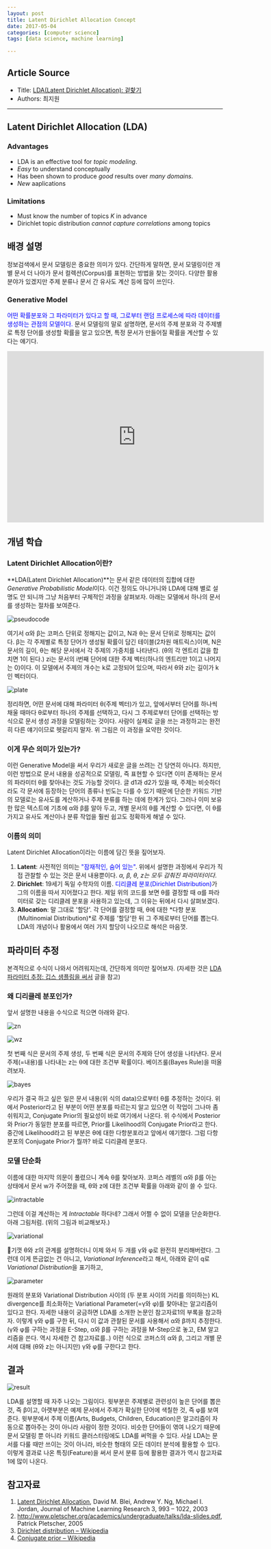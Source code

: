 ```yaml
---
layout: post
title: Latent Dirichlet Allocation Concept
date: 2017-05-04
categories: [computer science]
tags: [data science, machine learning]

---
```


## Article Source
* Title: [LDA(Latent Dirichlet Allocation): 겉핥기](http://www.4four.us/article/2010/11/latent-dirichlet-allocation-simply)
* Authors: 최지원

---

## Latent Dirichlet Allocation (LDA)

### Advantages

* LDA is an effective tool for *topic modeling*.
* *Easy* to understand conceptually
* Has been shown to produce *good* results over *many domains*.
* *New* aaplications


### Limitations

* Must know the number of topics *K* in advance
* Dirichlet topic distribution *cannot capture correlations* among topics


## 배경 설명

정보검색에서 문서 모델링은 중요한 의미가 있다. 간단하게 말하면, 문서 모델링이란 개별 문서 더 나아가 문서 컬렉션(Corpus)를 표현하는 방법을
찾는 것이다. 다양한 활용분야가 있겠지만 주제 분류나 문서 간 유사도 계산 등에 많이 쓰인다.

### Generative Model

<font color="blue">어떤 확률분포와 그 파라미터가 있다고 할 때, 그로부터 랜덤 프로세스에 따라 데이터를 생성하는 관점의 모델이다.</font>
문서 모델링의 말로 설명하면, 문서의 주제 분포와 각 주제별로 특정 단어를 생성할 확률을 알고 있으면, 특정 문서가 만들어질 확률을 계산할 수 있다는 얘기다.

<iframe width="600" height="400" src="https://www.youtube.com/embed/3mHy4OSyRf0" frameborder="0" allowfullscreen></iframe>

## 개념 학습

### Latent Dirichlet Allocation이란?

**LDA(Latent Dirichlet Allocation)**는 문서 같은 데이터의 집합에 대한 *Generative Probabilistic Model*이다. 
이건 정의도 아니거니와 LDA에 대해 별로 설명도 안 되니까 그냥 처음부터 구체적인 과정을 살펴보자. 
아래는 모델에서 하나의 문서를 생성하는 절차를 보여준다.

![](http://www.4four.us/wordpress/wp-content/uploads/2010/10/pseudocode.png "pseudocode")

여기서 α와 β는 코퍼스 단위로 정해지는 값이고, N과 θ는 문서 단위로 정해지는 값이다. β는 각 주제별로 특정 단어가 생성될 확률이 담긴
테이블(2차원 매트릭스)이며, N은 문서의 길이, θ는 해당 문서에서 각 주제의 가중치를 나타낸다. (θ의 각 엔트리 값을 합치면 1이 된다.) zi는 문서의 i번째 단어에 대한 주제 벡터(하나의 엔트리만 1이고 나머지는 0)이다. 이 모델에서 주제의 개수는 k로 고정되어 있으며, 따라서 θ와 zi는 길이가 k인 벡터이다.

![](http://www.4four.us/wordpress/wp-content/uploads/2010/10/plate.png "plate")

정리하면, 어떤 문서에 대해 파라미터 θ(주제 벡터)가 있고, 앞에서부터 단어를 하나씩 채울 때마다 θ로부터 하나의 주제를 선택하고, 다시 그
주제로부터 단어를 선택하는 방식으로 문서 생성 과정을 모델링하는 것이다. 사람이 실제로 글을 쓰는 과정하고는 완전히 다른 얘기이므로 헷갈리지 말자.
위 그림은 이 과정을 요약한 것이다.

### 이게 무슨 의미가 있는가?

이런 Generative Model을 써서 우리가 새로운 글을 쓰려는 건 당연히 아니다. 하지만, 이런 방법으로 문서 내용을 성공적으로 모델링, 즉 표현할 수 있다면 이미 존재하는 문서의 파라미터 θ를 찾아내는 것도 가능할 것이다. 글 d1과 d2가 있을 때, 주제는 비슷하더라도 각 문서에 등장하는 단어의 종류나 빈도는 다를 수 있기 때문에 단순한 키워드 기반의 모델로는 유사도를 계산하거나 주제 분류를 하는 데에 한계가 있다. 그러나 이미 보유한 많은
텍스트에 기초에 α와 β를 알아 두고, 개별 문서의 θ를 계산할 수 있다면, 이 θ를 가지고 유사도 계산이나 분류 작업을 훨씬 쉽고도 정확하게 해낼 수
있다.

### 이름의 의미

Latent Dirichlet Allocation이라는 이름에 담긴 뜻을 짚어보자.

1. **Latent**: 사전적인 의미는 <font color="blue">"잠재적인, 숨어 있는"</font>. 위에서 설명한 과정에서 우리가 직접 관찰할 수 있는 것은 문서 내용뿐이다. *α, β, θ, z는 모두 감춰진 파라미터이다*.
2. **Dirichlet**: 19세기 독일 수학자의 이름. <font color="blue">디리클레 분포(Dirichlet Distribution)</font>가 그의 이름을 따서 지어졌다고 한다. 제일 위의 코드를 보면 θ를 결정할 때 α를 파라미터로 갖는 디리클레 분포을 사용하고 있는데, 그 이유는 뒤에서 다시 살펴보겠다.
3. **Allocation**: 말 그대로 '할당'. 각 단어를 결정할 때, θ에 대한 *다항 분포(Multinomial Distribution)*로 주제를 '할당'한 뒤 그 주제로부터 단어를 뽑는다. LDA의 개념이나 활용에서 여러 가지 할당이 나오므로 해석은 마음껏.

## 파라미터 추정

본격적으로 수식이 나와서 어려워지는데, 간단하게 의미만 짚어보자. 
(자세한 것은 [LDA 파라미터 추정: 깁스 샘플링을 써서](http://www.4four.us/article/2014/10/lda-parameter-estimation) 글을 참고)

### 왜 디리클레 분포인가?

앞서 설명한 내용을 수식으로 적으면 아래와 같다.

![](http://www.4four.us/wordpress/wp-content/uploads/2010/10/zn.png "zn")

![](http://www.4four.us/wordpress/wp-content/uploads/2010/10/wz.png "wz")

첫 번째 식은 문서의 주제 생성, 두 번째 식은 문서의 주제와 단어 생성을 나타낸다. 문서 주제(=내용)를 나타내는 z는 θ에 대한 조건부 확률이다. 베이즈룰(Bayes Rule)을 떠올려보자.

![](http://www.4four.us/wordpress/wp-content/uploads/2010/10/bayes.png "bayes")

우리가 결국 하고 싶은 일은 문서 내용(위 식의 data)으로부터 θ를 추정하는 것이다. 위에서 Posterior라고 된 부분이 어떤 분포를 따르는지 알고 있으면 이 작업이 그나마 좀 쉬워지고, Conjugate Prior의 필요성이 바로 여기에서 나온다. 위 수식에서 Posterior와 Prior가 동일한 분포를 따르면, Prior를 Likelihood의 Conjugate Prior라고 한다. 중간에 Likelihood라고 된 부분은 θ에 대한 다항분포라고 앞에서 얘기했다. 그럼 다항분포의 Conjugate Prior가 뭘까? 바로 디리클레 분포다.

### 모델 단순화

이름에 대한 마지막 의문이 풀렸으니 계속 θ를 찾아보자. 코퍼스 레벨의 α와 β를 아는 상태에서 문서 w가 주어졌을 때, θ와 z에 대한 조건부 확률을
아래와 같이 쓸 수 있다.

![](http://www.4four.us/wordpress/wp-content/uploads/2010/10/intractable.png "intractable")

그런데 이걸 계산하는 게 *Intractable* 하다네? 그래서 어쩔 수 없이 모델을 단순화한다. 아래 그림처럼. (위의 그림과 비교해보자.)

![](http://www.4four.us/wordpress/wp-content/uploads/2010/10/variational.png "variational")

기껏 θ와 z의 관계를 설명하더니 이제 와서 두 개를 γ와 φ로 완전히 분리해버렸다. 그런데 이게 뜬금없는 건 아니고, *Variational Inference*라고 해서, 아래와 같이 q로 *Variational Distribution*을 표기하고,

![](http://www.4four.us/wordpress/wp-content/uploads/2010/10/parameter.png "parameter")

원래의 분포와 Variational Distribution 사이의 (두 분포 사이의 거리를 의미하는) KL divergence를 최소화하는 Variational Parameter(=γ와 φ)를 찾아내는 알고리즘이 있다고 한다. 자세한 내용이 궁금하면 LDA를 소개한 논문인 참고자료1의 부록을 참고하자. 이렇게 γ와 φ를 구한 뒤, 다시 이 값과 관찰된 문서를 사용해서 α와 β까지 추정한다. (γ와 φ를 구하는 과정을 E-Step, α와 β를 구하는 과정을 M-Step으로 놓고, EM 알고리즘을 쓴다. 역시 자세한 건 참고자료를..) 이런 식으로 코퍼스의 α와 β, 그리고 개별 문서에 대해 (θ와 z는 아니지만) γ와 φ를 구한다고 한다.

## 결과

![](http://www.4four.us/wordpress/wp-content/uploads/2010/10/result.png "result")

LDA를 설명할 때 자주 나오는 그림이다. 윗부분은 주제별로 관련성이 높은 단어를 뽑은 것, 즉 β이고, 아랫부분은 예제 문서에서 주제가 확실한 단어에
색칠한 것, 즉 φ를 보여준다. 윗부분에서 주제 이름(Arts, Budgets, Children, Education)은 알고리즘이 자동으로 뽑아주는 것이 아니라 사람이 정한 것이다. 비슷한 단어들이 엮여 나오기 때문에 문서 모델링 뿐 아니라 키워드 클러스터링에도 LDA를 써먹을 수 있다. 사실 LDA는 문서를 다룰 때만 쓰이는 것이 아니라, 비슷한 형태의 모든 데이터 분석에 활용할 수 있다. 이렇게 결과로 나온 특징(Feature)을 써서 문서 분류 등에 활용한 결과가
역시 참고자료1에 많이 나온다.

## 참고자료

1.  [Latent Dirichlet Allocation](http://jmlr.csail.mit.edu/papers/v3/blei03a.html), David M. Blei, Andrew Y. Ng, Michael I. Jordan, Journal of Machine Learning Research 3, 993 – 1022, 2003
2.  <http://www.pletscher.org/academics/undergraduate/talks/lda-slides.pdf>, Patrick Pletscher, 2005
3.  [Dirichlet distribution – Wikipedia](http://en.wikipedia.org/wiki/Dirichlet_distribution)
4.  [Conjugate prior – Wikipedia](http://en.wikipedia.org/wiki/Conjugate_prior)

